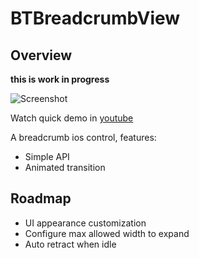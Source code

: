 # BTBreadcrumbView

## Overview

__this is work in progress__

![Screenshot](https://raw.github.com/meiwin/BTBreadcrumbView/master/screenshot.png)

Watch quick demo in [youtube](http://www.youtube.com/watch?v=UQSrwGeOJ0U&feature=youtu.be "BTBreadcrumbView Demo")

A breadcrumb ios control, features:

- Simple API
- Animated transition

## Roadmap

- UI appearance customization
- Configure max allowed width to expand
- Auto retract when idle
